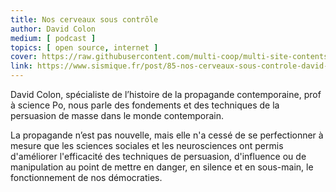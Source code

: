 ```yaml
---
title: Nos cerveaux sous contrôle
author: David Colon
medium: [ podcast ]
topics: [ open source, internet ]
cover: https://raw.githubusercontent.com/multi-coop/multi-site-contents/main/texts/ressources/images/logo-sismique.png
link: https://www.sismique.fr/post/85-nos-cerveaux-sous-controle-david-colon
---
```


David Colon, spécialiste de l’histoire de la propagande contemporaine, prof à science Po, nous parle des fondements et des techniques de la persuasion de masse dans le monde contemporain.

La propagande n’est pas nouvelle, mais elle n'a cessé de se perfectionner à mesure que les sciences sociales et les neurosciences ont permis d'améliorer l'efficacité des techniques de persuasion, d'influence ou de manipulation au point de mettre en danger, en silence et en sous-main, le fonctionnement de nos démocraties.

